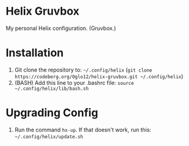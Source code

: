 # Helix Gruvbox
My personal Helix configuration. (Gruvbox.)

# Installation
1. Git clone the repository to: `~/.config/helix` (`git clone https://codeberg.org/Oglo12/helix-gruvbox.git ~/.config/helix`)
2. (BASH) Add this line to your .bashrc file: `source ~/.config/helix/lib/bash.sh`

# Upgrading Config
1. Run the command `hx-up`. If that doesn't work, run this: `~/.config/helix/update.sh`
